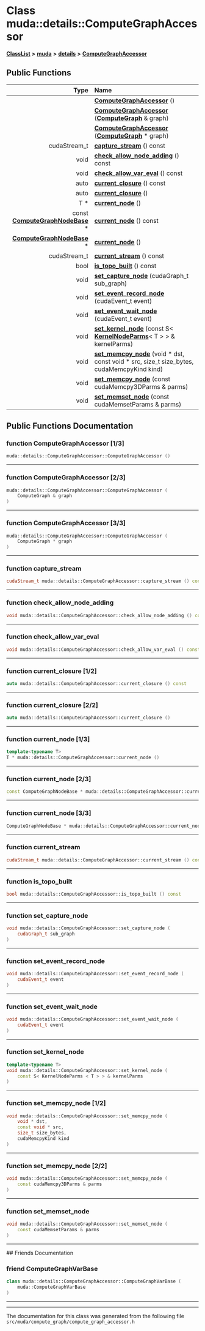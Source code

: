 

# Class muda::details::ComputeGraphAccessor



[**ClassList**](annotated.md) **>** [**muda**](namespacemuda.md) **>** [**details**](namespacemuda_1_1details.md) **>** [**ComputeGraphAccessor**](classmuda_1_1details_1_1_compute_graph_accessor.md)










































## Public Functions

| Type | Name |
| ---: | :--- |
|   | [**ComputeGraphAccessor**](#function-computegraphaccessor-13) () <br> |
|   | [**ComputeGraphAccessor**](#function-computegraphaccessor-23) ([**ComputeGraph**](classmuda_1_1_compute_graph.md) & graph) <br> |
|   | [**ComputeGraphAccessor**](#function-computegraphaccessor-33) ([**ComputeGraph**](classmuda_1_1_compute_graph.md) \* graph) <br> |
|  cudaStream\_t | [**capture\_stream**](#function-capture_stream) () const<br> |
|  void | [**check\_allow\_node\_adding**](#function-check_allow_node_adding) () const<br> |
|  void | [**check\_allow\_var\_eval**](#function-check_allow_var_eval) () const<br> |
|  auto | [**current\_closure**](#function-current_closure-12) () const<br> |
|  auto | [**current\_closure**](#function-current_closure-22) () <br> |
|  T \* | [**current\_node**](#function-current_node-13) () <br> |
|  const [**ComputeGraphNodeBase**](classmuda_1_1_compute_graph_node_base.md) \* | [**current\_node**](#function-current_node-23) () const<br> |
|  [**ComputeGraphNodeBase**](classmuda_1_1_compute_graph_node_base.md) \* | [**current\_node**](#function-current_node-33) () <br> |
|  cudaStream\_t | [**current\_stream**](#function-current_stream) () const<br> |
|  bool | [**is\_topo\_built**](#function-is_topo_built) () const<br> |
|  void | [**set\_capture\_node**](#function-set_capture_node) (cudaGraph\_t sub\_graph) <br> |
|  void | [**set\_event\_record\_node**](#function-set_event_record_node) (cudaEvent\_t event) <br> |
|  void | [**set\_event\_wait\_node**](#function-set_event_wait_node) (cudaEvent\_t event) <br> |
|  void | [**set\_kernel\_node**](#function-set_kernel_node) (const S&lt; [**KernelNodeParms**](classmuda_1_1_kernel_node_parms.md)&lt; T &gt; &gt; & kernelParms) <br> |
|  void | [**set\_memcpy\_node**](#function-set_memcpy_node-12) (void \* dst, const void \* src, size\_t size\_bytes, cudaMemcpyKind kind) <br> |
|  void | [**set\_memcpy\_node**](#function-set_memcpy_node-22) (const cudaMemcpy3DParms & parms) <br> |
|  void | [**set\_memset\_node**](#function-set_memset_node) (const cudaMemsetParams & parms) <br> |




























## Public Functions Documentation




### function ComputeGraphAccessor [1/3]

```C++
muda::details::ComputeGraphAccessor::ComputeGraphAccessor () 
```




<hr>



### function ComputeGraphAccessor [2/3]

```C++
muda::details::ComputeGraphAccessor::ComputeGraphAccessor (
    ComputeGraph & graph
) 
```




<hr>



### function ComputeGraphAccessor [3/3]

```C++
muda::details::ComputeGraphAccessor::ComputeGraphAccessor (
    ComputeGraph * graph
) 
```




<hr>



### function capture\_stream 

```C++
cudaStream_t muda::details::ComputeGraphAccessor::capture_stream () const
```




<hr>



### function check\_allow\_node\_adding 

```C++
void muda::details::ComputeGraphAccessor::check_allow_node_adding () const
```




<hr>



### function check\_allow\_var\_eval 

```C++
void muda::details::ComputeGraphAccessor::check_allow_var_eval () const
```




<hr>



### function current\_closure [1/2]

```C++
auto muda::details::ComputeGraphAccessor::current_closure () const
```




<hr>



### function current\_closure [2/2]

```C++
auto muda::details::ComputeGraphAccessor::current_closure () 
```




<hr>



### function current\_node [1/3]

```C++
template<typename T>
T * muda::details::ComputeGraphAccessor::current_node () 
```




<hr>



### function current\_node [2/3]

```C++
const ComputeGraphNodeBase * muda::details::ComputeGraphAccessor::current_node () const
```




<hr>



### function current\_node [3/3]

```C++
ComputeGraphNodeBase * muda::details::ComputeGraphAccessor::current_node () 
```




<hr>



### function current\_stream 

```C++
cudaStream_t muda::details::ComputeGraphAccessor::current_stream () const
```




<hr>



### function is\_topo\_built 

```C++
bool muda::details::ComputeGraphAccessor::is_topo_built () const
```




<hr>



### function set\_capture\_node 

```C++
void muda::details::ComputeGraphAccessor::set_capture_node (
    cudaGraph_t sub_graph
) 
```




<hr>



### function set\_event\_record\_node 

```C++
void muda::details::ComputeGraphAccessor::set_event_record_node (
    cudaEvent_t event
) 
```




<hr>



### function set\_event\_wait\_node 

```C++
void muda::details::ComputeGraphAccessor::set_event_wait_node (
    cudaEvent_t event
) 
```




<hr>



### function set\_kernel\_node 

```C++
template<typename T>
void muda::details::ComputeGraphAccessor::set_kernel_node (
    const S< KernelNodeParms < T > > & kernelParms
) 
```




<hr>



### function set\_memcpy\_node [1/2]

```C++
void muda::details::ComputeGraphAccessor::set_memcpy_node (
    void * dst,
    const void * src,
    size_t size_bytes,
    cudaMemcpyKind kind
) 
```




<hr>



### function set\_memcpy\_node [2/2]

```C++
void muda::details::ComputeGraphAccessor::set_memcpy_node (
    const cudaMemcpy3DParms & parms
) 
```




<hr>



### function set\_memset\_node 

```C++
void muda::details::ComputeGraphAccessor::set_memset_node (
    const cudaMemsetParams & parms
) 
```




<hr>## Friends Documentation





### friend ComputeGraphVarBase 

```C++
class muda::details::ComputeGraphAccessor::ComputeGraphVarBase (
    muda::ComputeGraphVarBase
) 
```




<hr>

------------------------------
The documentation for this class was generated from the following file `src/muda/compute_graph/compute_graph_accessor.h`

